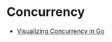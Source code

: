 # Concurrency
* [Visualizing Concurrency in Go](http://divan.github.io/posts/go_concurrency_visualize/)